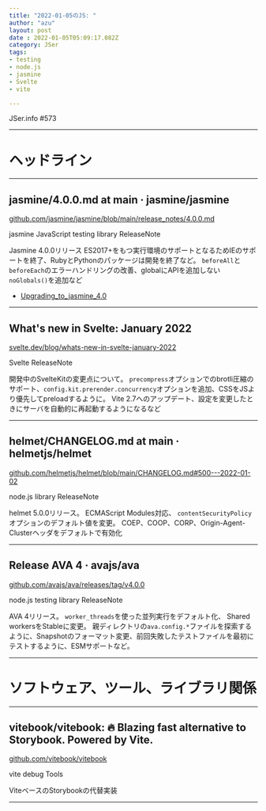 ```yaml
---
title: "2022-01-05のJS: "
author: "azu"
layout: post
date : 2022-01-05T05:09:17.082Z
category: JSer
tags:
- testing
- node.js
- jasmine
- Svelte
- vite

---
```


JSer.info #573

----

<h1 class="site-genre">ヘッドライン</h1>

----

## jasmine/4.0.0.md at main · jasmine/jasmine
[github.com/jasmine/jasmine/blob/main/release\_notes/4.0.0.md](https://github.com/jasmine/jasmine/blob/main/release_notes/4.0.0.md "jasmine/4.0.0.md at main · jasmine/jasmine")
<p class="jser-tags jser-tag-icon"><span class="jser-tag">jasmine</span> <span class="jser-tag">JavaScript</span> <span class="jser-tag">testing</span> <span class="jser-tag">library</span> <span class="jser-tag">ReleaseNote</span></p>

Jasmine 4.0.0リリース
ES2017+をもつ実行環境のサポートとなるためIEのサポートを終了、RubyとPythonのパッケージは開発を終了など。
`beforeAll`と`beforeEach`のエラーハンドリングの改善、globalにAPIを追加しない`noGlobals()`を追加など

- [Upgrading\_to\_jasmine\_4.0](https://jasmine.github.io/tutorials/upgrading_to_Jasmine_4.0 "Upgrading\_to\_jasmine\_4.0")

----

## What&#039;s new in Svelte: January 2022
[svelte.dev/blog/whats-new-in-svelte-january-2022](https://svelte.dev/blog/whats-new-in-svelte-january-2022 "What&#039;s new in Svelte: January 2022")
<p class="jser-tags jser-tag-icon"><span class="jser-tag">Svelte</span> <span class="jser-tag">ReleaseNote</span></p>

開発中のSvelteKitの変更点について。
`precompress`オプションでのbrotli圧縮のサポート、`config.kit.prerender.concurrency`オプションを追加、CSSをJSより優先してpreloadするように。
Vite 2.7へのアップデート、設定を変更したときにサーバを自動的に再起動するようになるなど


----

## helmet/CHANGELOG.md at main · helmetjs/helmet
[github.com/helmetjs/helmet/blob/main/CHANGELOG.md#500---2022-01-02](https://github.com/helmetjs/helmet/blob/main/CHANGELOG.md#500---2022-01-02 "helmet/CHANGELOG.md at main · helmetjs/helmet")
<p class="jser-tags jser-tag-icon"><span class="jser-tag">node.js</span> <span class="jser-tag">library</span> <span class="jser-tag">ReleaseNote</span></p>

helmet 5.0.0リリース。
ECMAScript Modules対応、
`contentSecurityPolicy`オプションのデフォルト値を変更。
COEP、COOP、CORP、Origin-Agent-Clusterヘッダをデフォルトで有効化


----

## Release AVA 4 · avajs/ava
[github.com/avajs/ava/releases/tag/v4.0.0](https://github.com/avajs/ava/releases/tag/v4.0.0 "Release AVA 4 · avajs/ava")
<p class="jser-tags jser-tag-icon"><span class="jser-tag">node.js</span> <span class="jser-tag">testing</span> <span class="jser-tag">library</span> <span class="jser-tag">ReleaseNote</span></p>

AVA 4リリース。
`worker_threads`を使った並列実行をデフォルト化、
Shared workersをStableに変更。
親ディレクトリの`ava.config.*`ファイルを探索するように、Snapshotのフォーマット変更、前回失敗したテストファイルを最初にテストするように、ESMサポートなど。


----
<h1 class="site-genre">ソフトウェア、ツール、ライブラリ関係</h1>

----

## vitebook/vitebook: 🔥 Blazing fast alternative to Storybook. Powered by Vite.
[github.com/vitebook/vitebook](https://github.com/vitebook/vitebook "vitebook/vitebook: 🔥 Blazing fast alternative to Storybook. Powered by Vite.")
<p class="jser-tags jser-tag-icon"><span class="jser-tag">vite</span> <span class="jser-tag">debug</span> <span class="jser-tag">Tools</span></p>

ViteベースのStorybookの代替実装


----
